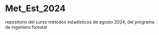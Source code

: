 # Met_Est_2024
repositorio del curso métodos estadísticos de agosto 2024, del programa de ingeniero forestal 
